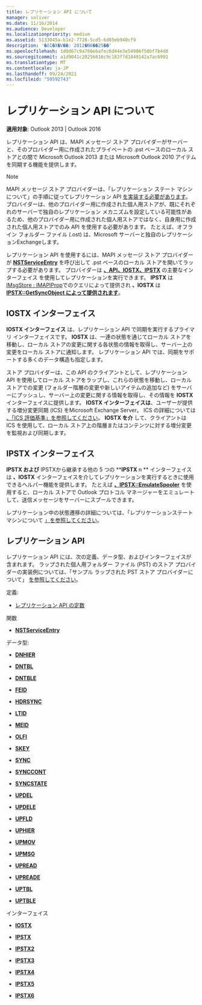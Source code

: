 ```yaml
---
title: レプリケーション API について
manager: soliver
ms.date: 11/16/2014
ms.audience: Developer
ms.localizationpriority: medium
ms.assetid: 5133045a-b1e2-7728-5cd5-6d85eb940cf9
description: '�ŏI�X�V��: 2012�N6��25��'
ms.openlocfilehash: 1d0d67c9a766ebafec6d44e3e54986f50bf7b4d8
ms.sourcegitcommit: a1d9041c20256616c9c183f7d1049142a7ac6991
ms.translationtype: MT
ms.contentlocale: ja-JP
ms.lasthandoff: 09/24/2021
ms.locfileid: "59592743"
---
```

# <a name="about-the-replication-api"></a>レプリケーション API について

  
  
**適用対象**: Outlook 2013 | Outlook 2016 
  
レプリケーション API は、MAPI メッセージ ストア プロバイダーがサーバーと、そのプロバイダー用に作成されたプライベートの .pst ベースのローカル ストアとの間で Microsoft Outlook 2013 または Microsoft Outlook 2010 アイテムを同期する機能を提供します。 
  
> [!NOTE]
> MAPI メッセージ ストア プロバイダーは、「レプリケーション ステート マシンについて」の手順に従ってレプリケーション API [を実装する必要があります](about-the-replication-state-machine.md)。 プロバイダーは、他のプロバイダー用に作成された個人用ストアが、既にそれぞれのサーバーで独自のレプリケーション メカニズムを設定している可能性があるため、他のプロバイダー用に作成された個人用ストアではなく、自身用に作成された個人用ストアでのみ API を使用する必要があります。 たとえば、オフライン フォルダー ファイル (.ost) は、Microsoft サーバーと独自のレプリケーションExchangeします。 
  
レプリケーション API を使用するには、MAPI メッセージ ストア プロバイダーが **[NSTServiceEntry](nstserviceentry.md)** を呼び出して .pst ベースのローカル ストアを開いてラップする必要があります。 プロバイダーは **[、API、IOSTX、IPSTX](iostxiunknown.md)** の主要なインターフェイス **[](ipstxiunknown.md)** を使用してレプリケーションを実行できます。 **IPSTX** は [IMsgStore : IMAPIProp](imsgstoreimapiprop.md)でのクエリによって提供され **、IOSTX** は **[IPSTX::GetSyncObject によって提供されます](ipstx-getsyncobject.md)**。 
  
## <a name="the-iostx-interface"></a>IOSTX インターフェイス

**IOSTX インターフェイス** は、レプリケーション API で同期を実行するプライマリ インターフェイスです。 **IOSTX** は、一連の状態を通じてローカル ストアを移動し、ローカル ストアの変更に関する各状態の情報を取得し、サーバー上の変更をローカル ストアに通知します。 レプリケーション API では、同期をサポートする多くのデータ構造も指定します。 
  
ストア プロバイダーは、この API のクライアントとして、レプリケーション API を使用してローカル ストアをラップし、これらの状態を移動し、ローカル ストアでの変更 (フォルダー階層の変更や新しいアイテムの追加など) をサーバーにプッシュし、サーバー上の変更に関する情報を取得し、その情報を **IOSTX** インターフェイスに提供します。 **IOSTX インターフェイスは**、ユーザーが提供する増分変更同期 (ICS) をMicrosoft Exchange Server。 ICS の詳細については [、「ICS 評価基準」を参照してください](https://msdn.microsoft.com/library/aa579252%28EXCHG.80%29.aspx)。 **IOSTX を介** して、クライアントは ICS を使用して、ローカル ストア上の階層またはコンテンツに対する増分変更を監視および同期します。 
  
## <a name="the-ipstx-interface"></a>IPSTX インターフェイス

 **IPSTX および** IPSTXから継承する他の 5 つの ****IPSTX** n ** インターフェイスは **、IOSTX** インターフェイスを介してレプリケーションを実行するときに使用できるヘルパー機能を提供します。 たとえば **[、IPSTX::EmulateSpooler](ipstx-emulatespooler.md)** を使用すると、ローカル ストアで Outlook プロトコル マネージャーをエミュレートして、送信メッセージをサーバーにスプールできます。 
  
レプリケーション中の状態遷移の詳細については、「レプリケーションステート マシンについて [」を参照してください](about-the-replication-state-machine.md)。
  
## <a name="the-replication-api"></a>レプリケーション API

レプリケーション API には、次の定義、データ型、およびインターフェイスが含まれます。 ラップされた個人用フォルダー ファイル (PST) のストア プロバイダーの実装例については、「サンプル ラップされた PST ストア プロバイダーについて」 [を参照してください](about-the-sample-wrapped-pst-store-provider.md)。
  
定義:
  
- [レプリケーション API の定数](mapi-constants.md)
    
関数
  
- **[NSTServiceEntry](nstserviceentry.md)**
    
データ型:
  
- **[DNHIER](dnhier.md)**
    
- **[DNTBL](dntbl.md)**
    
- **[DNTBLE](dntble.md)**
    
- **[FEID](feid.md)**
    
- **[HDRSYNC](hdrsync.md)**
    
- **[LTID](ltid.md)**
    
- **[MEID](meid.md)**
    
- **[OLFI](olfi.md)**
    
- **[SKEY](skey.md)**
    
- **[SYNC](sync.md)**
    
- **[SYNCCONT](synccont.md)**
    
- **[SYNCSTATE](syncstate.md)**
    
- **[UPDEL](updel.md)**
    
- **[UPDELE](updele.md)**
    
- **[UPFLD](upfld.md)**
    
- **[UPHIER](uphier.md)**
    
- **[UPMOV](upmov.md)**
    
- **[UPMSG](upmsg.md)**
    
- **[UPREAD](upread.md)**
    
- **[UPREADE](upreade.md)**
    
- **[UPTBL](uptbl.md)**
    
- **[UPTBLE](uptble.md)**
    
インターフェイス
  
- **[IOSTX](iostxiunknown.md)**
    
- **[IPSTX](ipstxiunknown.md)**
    
- **[IPSTX2](ipstx2ipstx.md)**
    
- **[IPSTX3](ipstx3ipstx2.md)**
    
- **[IPSTX4](ipstx4ipstx3.md)**
    
- **[IPSTX5](ipstx5ipstx4.md)**
    
- **[IPSTX6](ipstx6ipstx5.md)**
    

